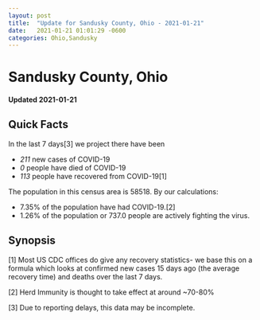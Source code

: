 ```yaml
---
layout: post
title:  "Update for Sandusky County, Ohio - 2021-01-21"
date:   2021-01-21 01:01:29 -0600
categories: Ohio,Sandusky
---
```


# Sandusky County, Ohio
#### Updated 2021-01-21

## Quick Facts

In the last 7 days[3] we project there have been
- *211* new cases of COVID-19
- *0* people have died of COVID-19
- *113* people have recovered from COVID-19[1]

The population in this census area is 58518. By our calculations:
- 7.35% of the population have had COVID-19.[2]
- 1.26% of the population or 737.0 people are actively fighting the virus.

## Synopsis




[1] Most US CDC offices do give any recovery statistics- we base this on a formula which looks at confirmed new cases
15 days ago (the average recovery time) and deaths over the last 7 days.

[2] Herd Immunity is thought to take effect at around ~70-80%

[3] Due to reporting delays, this data may be incomplete.
 
    